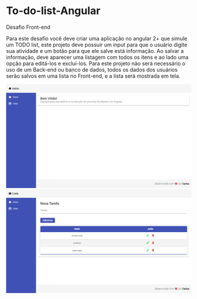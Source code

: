 # To-do-list-Angular
Desafio Front-end

Para este desafio você deve criar uma aplicação no angular 2+ que simule um
TODO list, este projeto deve possuir um input para que o usuário digite sua atividade e
um botão para que ele salve está informação. Ao salvar a informação, deve aparecer
uma listagem com todos os itens e ao lado uma opção para editá-los e excluí-los.
Para este projeto não será necessário o uso de um Back-end ou banco de dados,
todos os dados dos usuários serão salvos em uma lista no Front-end, e a lista será
mostrada em tela.

<img src="https://github.com/CarlosEduardo31/To-do-list-Angular/blob/main/src/assets/todolist1.png?raw=true"  title="Imagem da pagina home">

<img src="https://github.com/CarlosEduardo31/To-do-list-Angular/blob/main/src/assets/todolist2.png?raw=true"  title="Imagem da pagina list">
